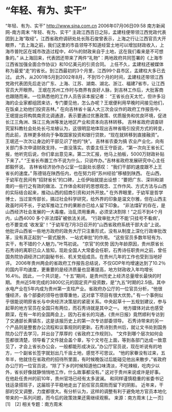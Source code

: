 # “年轻、有为、实干”

“年轻、有为、实干”
http://www.sina.com.cn 2006年07月06日09:58 南方新闻网-南方周末
“年轻、有为、实干”
主政江西百日之际，孟建柱便带领江西党政代表团到上海“取经”。江西省政府调研处处长陈石俊曾表示，上海之行让江西官员大开眼界，“去上海之前，我们这里的市县领导不知道经营土地可以增加财政收入，上海市普陀区在城市改造过程中，40％的财政来自于土地，这在我们看来是不可想象的。”
从上海回来，代表团还带来了两件“礼物”：两地政府共同签署的《上海市江西省加强全面合作协议》和10亿美元的引资合同。
上任不久，孟建柱还被媒体称为最爱“走”的省长。到江西最初的3个月里，江西99个县市区，孟建柱大多已去过。
此外，从2001年5月到2002年8月，不到15个月的时间，孟建柱还带领江西党政代表团先后走访广东、上海、江苏、湖南、湖北、浙江、福建7省市，让江西官员大开眼界。
王珉在苏州工作时与商界有良好人脉，到吉林工作后，大批客商也跟随而来。一位熟悉他的工作人员告诉本报记者： “王省长白天太忙，但许多沿海的企业家都组团来访，专门要见他，怎么办呢？王珉便利用早晚时间接见他们，在饭桌上劝他们投资吉林。”
在向吉林省十届人大三次会议作的政府工作报告中，王珉提出将构筑南资北调通道，表示要通过优惠政策、优质服务和优良环境，促进长江三角洲、珠江三角洲等发达地区产业和资本向吉林转移。
吉林省政府调查研究室科教社会处处长弓龙植认为，这很明显地体现出吉林省吸引投资方式的转变，而此前，吉林更多倾向于争取国家投资和银行贷款，“现在就转移到直接融资”。
王珉还一次次让身边的干部见识了他的“快”。
吉林省农委为搞
农业产业化，向有关部门多次申请财政支持，一直没落实。农委主任王守臣说，“第一次向王省长汇报，他听完后说，你们拿出意见来。第二次汇报，他马上拍板，5000万财政补贴下来了。”
“王省长布置工作不说为什么，只说咋办。”吉林省政府发展研究中心主任郎毅怀说。
吉林省经济协作办公室一位副处长感叹：
“我们干部的速度跟不上王省长的速度。”
陈德铭在陕西任内，也在努力将“苏州经验”移植到陕西。
在山西，于幼军在民间有“招财省长”的口碑，上任伊始就提出设想：“要把广东、深圳和湖南的一些行之有效的做法、工作体会和好的思想观念、工作作风、方式方法与山西的实际结合起来，推动山西的招商引资和对外开放。”
在外界眼里，于幼军是哲学博士，当过宣传部长，搞过社会科学研究，给外界的印象是温文尔雅，但在山西主政虽时间不长，于幼军推动工作的果断亦已给人留下印象。
“非法煤矿的存在，是山西经济社会发展的一大毒瘤。治乱须用重典，必须坚决割除！”之后不到4个月内，山西4000 多个非法煤矿被依法关闭。
“行政审批大厅不能‘只挂号不看病’，也不要变成 ‘收发室’！”于幼军在7月3日召开的“山西省政府系统干部大会”上说。他批评山西省一些地方政府的政务大厅只注重形式，没有从制度上深化行政审批改革，没有真正起到“一窗式服务、一站式审批”的作用。
“这些官员多数年轻有为、实干，有不错的个人魅力。”叶笃初说。
“京官”的优势
因为年龄原因，贵州原省长石秀诗的离职已众人皆知，现赴全国人大常委会任职，石秀诗任职贵州之前，曾任国务院协调经济口的副秘书长、机关党组成员。在贵州几年的工作也受到当地好评。
2006年贵州两会的省政府工作报告总结说，不仅GDP年均增速达到了10.2％的国内平均速度，更重要的是经济质量也显著提高，地方财政收入年均增长16.4％。因此，一个共识是，“十五”期间，是贵州历史上经济总量增长最快的时期。
贵州近5年完成的3800亿元的固定资产投资数，是“九五”时期的2.5倍。其中水电产业在5年内成为贵州第一支柱产业。省政府办公厅的一位官员分析，“他很懂经济，各个部委的领导也很尊重他，这对拿下项目有很大优势。”
有一个事例似乎很能说明原省长与中央经济决策层的紧密关系。中央起草十一五规划建议，参与起草的地方官员在全国只有两位，而石秀诗就是其中之一。
地方媒体对此也感受颇深，在有一年的全国两会上，因为石省长的沟通，《贵州日报》竟然顺利专访到了交通部长黄镇东，这是该报历史上的第一次专访部委领导。
石秀诗带来的另一个产品则是整套办公流程和议事规则的更新。石秀诗到贵州后，就让文书处到国务院办公厅去学习，并出台了厚厚的《省政府工作规则》。
“文件到哪个层次如何会签都很清楚，领导看了文件就会盖个章，写个文号在上面，等到各部门达成一致意见了，才会上省长办公会，一般都能形成决议。”办公厅官员说，现在听说有的地方，一个副省长签字就划出几千亩土地，感觉不可思议。
“他的家眷没有过来，五年半，他就住在省政府的招待所里面，有时候晚饭过后能碰见他出来散步，”省政府办公厅的一位官员说，“除了下乡的时候知道他口味清淡，不吃辣椒，吃肉少以外，省长好像就静悄悄地工作，什么故事都没有。”
这对于贵州来说或许是好事。在他赴任贵州的前10年，贵州官场已经有太多波澜。
和同样谨慎稳重的省委书记钱运录搭班子，这届班子平稳地走出了前任官员腐败而留下的阴影。
近年来，干部的交叉调整，力度都很大。有分析认为，这样的调整有利于避免地方官员本地化带来的一系列问题，而今后的政策效果还需继续观察。 来源：南方周末
[上一页]　[1]　[2]
相关专题：南方周末 

